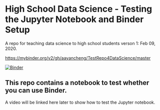 # High School Data Science - Testing the Jupyter Notebook and Binder Setup 
A repo for teaching data science to high school students
verson 1: Feb 09, 2020. 

https://mybinder.org/v2/gh/aayancheng/TestRepo4DataScience/master

[![Binder](https://mybinder.org/badge_logo.svg)](https://mybinder.org/v2/gh/aayancheng/TestRepo4DataScience/master)

## This repo contains a notebook to test whether you can use Binder. 

A video will be linked here later to show how to test the Jupyter notebook. 
